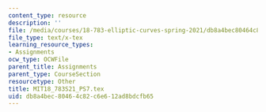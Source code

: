 ```yaml
---
content_type: resource
description: ''
file: /media/courses/18-783-elliptic-curves-spring-2021/db8a4bec80464c82c6e612ad8bdcfb65_MIT18_783S21_PS7.tex
file_type: text/x-tex
learning_resource_types:
- Assignments
ocw_type: OCWFile
parent_title: Assignments
parent_type: CourseSection
resourcetype: Other
title: MIT18_783S21_PS7.tex
uid: db8a4bec-8046-4c82-c6e6-12ad8bdcfb65
---
```

